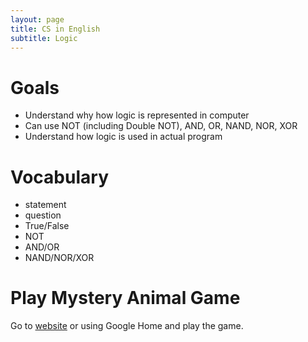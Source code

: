 ```yaml
---
layout: page
title: CS in English
subtitle: Logic
---
```


# Goals

- Understand why how logic is represented in computer
- Can use NOT (including Double NOT), AND, OR, NAND, NOR, XOR
- Understand how logic is used in actual program

# Vocabulary

- statement
- question
- True/False
- NOT
- AND/OR
- NAND/NOR/XOR

# Play Mystery Animal Game

Go to [website](https://mysteryanimal.withgoogle.com/) or using Google Home and play the game.
